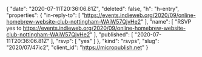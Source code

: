 {
  "date": "2020-07-11T20:36:06.81Z",
  "deleted": false,
  "h": "h-entry",
  "properties": {
    "in-reply-to": [
      "https://events.indieweb.org/2020/09/online-homebrew-website-club-nottingham-WAiW57QjvHe2"
    ],
    "name": [
      "RSVP yes to https://events.indieweb.org/2020/09/online-homebrew-website-club-nottingham-WAiW57QjvHe2"
    ],
    "published": [
      "2020-07-11T20:36:06.81Z"
    ],
    "rsvp": [
      "yes"
    ]
  },
  "kind": "rsvps",
  "slug": "2020/07/47ic2",
  "client_id": "https://micropublish.net"
}
